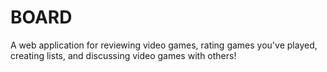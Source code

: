# BOARD

A web application for reviewing video games, rating games you've played, creating lists, and discussing video games with others!

